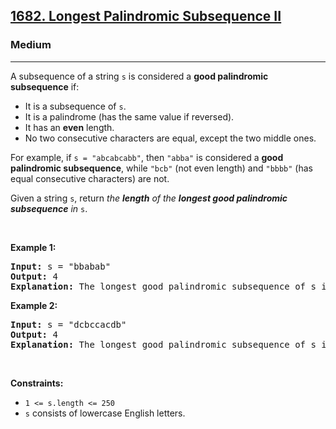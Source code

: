 <h2><a href="https://leetcode.com/problems/longest-palindromic-subsequence-ii/">1682. Longest Palindromic Subsequence II</a></h2><h3>Medium</h3><hr><div><p>A subsequence of a string <code>s</code> is considered a <strong>good palindromic subsequence</strong> if:</p>

<ul>
	<li>It is a subsequence of <code>s</code>.</li>
	<li>It is a palindrome (has the same value if reversed).</li>
	<li>It has an <strong>even</strong> length.</li>
	<li>No two consecutive characters are equal, except the two middle ones.</li>
</ul>

<p>For example, if <code>s = "abcabcabb"</code>, then <code>"abba"</code> is considered a <strong>good palindromic subsequence</strong>, while <code>"bcb"</code> (not even length) and <code>"bbbb"</code> (has equal consecutive characters) are not.</p>

<p>Given a string <code>s</code>, return <em>the <strong>length</strong> of the <strong>longest good palindromic subsequence</strong> in </em><code>s</code>.</p>

<p>&nbsp;</p>
<p><strong class="example">Example 1:</strong></p>

<pre><strong>Input:</strong> s = "bbabab"
<strong>Output:</strong> 4
<strong>Explanation:</strong> The longest good palindromic subsequence of s is "baab".
</pre>

<p><strong class="example">Example 2:</strong></p>

<pre><strong>Input:</strong> s = "dcbccacdb"
<strong>Output:</strong> 4
<strong>Explanation:</strong> The longest good palindromic subsequence of s is "dccd".
</pre>

<p>&nbsp;</p>
<p><strong>Constraints:</strong></p>

<ul>
	<li><code>1 &lt;= s.length &lt;= 250</code></li>
	<li><code>s</code> consists of lowercase English letters.</li>
</ul>
</div>